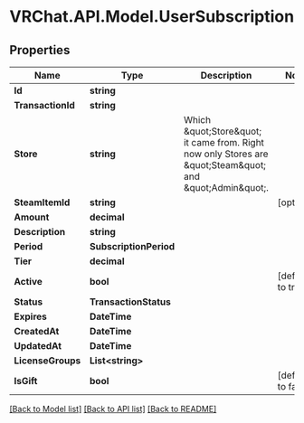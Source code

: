 # VRChat.API.Model.UserSubscription

## Properties

Name | Type | Description | Notes
------------ | ------------- | ------------- | -------------
**Id** | **string** |  | 
**TransactionId** | **string** |  | 
**Store** | **string** | Which \&quot;Store\&quot; it came from. Right now only Stores are \&quot;Steam\&quot; and \&quot;Admin\&quot;. | 
**SteamItemId** | **string** |  | [optional] 
**Amount** | **decimal** |  | 
**Description** | **string** |  | 
**Period** | **SubscriptionPeriod** |  | 
**Tier** | **decimal** |  | 
**Active** | **bool** |  | [default to true]
**Status** | **TransactionStatus** |  | 
**Expires** | **DateTime** |  | 
**CreatedAt** | **DateTime** |  | 
**UpdatedAt** | **DateTime** |  | 
**LicenseGroups** | **List&lt;string&gt;** |  | 
**IsGift** | **bool** |  | [default to false]

[[Back to Model list]](../README.md#documentation-for-models) [[Back to API list]](../README.md#documentation-for-api-endpoints) [[Back to README]](../README.md)

